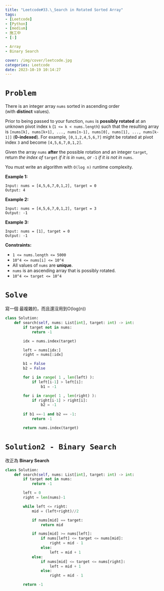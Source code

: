 ```yaml
---
title: "Leetcode#33.\_Search in Rotated Sorted Array"
tags:
- [Leetcode]
- [Python]
- [medium]
- 施工中
- [💡]

- Array
- Binary Search

cover: /img/cover/leetcode.jpg
categories: Leetcode
date: 2023-10-19 10:14:27
---
```


# `Problem`

There is an integer array `nums` sorted in ascending order (with **distinct** values).

Prior to being passed to your function, `nums` is **possibly rotated** at an unknown pivot index `k` (`1 <= k < nums.length`) such that the resulting array is `[nums[k], nums[k+1], ..., nums[n-1], nums[0], nums[1], ..., nums[k-1]]` (**0-indexed**). For example, `[0,1,2,4,5,6,7]` might be rotated at pivot index `3` and become `[4,5,6,7,0,1,2]`.

Given the array `nums` **after** the possible rotation and an integer `target`, return *the index of* `target` *if it is in* `nums`*, or* `-1` *if it is not in* `nums`.

You must write an algorithm with `O(log n)` runtime complexity.

**Example 1:**

```
Input: nums = [4,5,6,7,0,1,2], target = 0
Output: 4

```

**Example 2:**

```
Input: nums = [4,5,6,7,0,1,2], target = 3
Output: -1

```

**Example 3:**

```
Input: nums = [1], target = 0
Output: -1

```

**Constraints:**

- `1 <= nums.length <= 5000`
- `10^4 <= nums[i] <= 10^4`
- All values of `nums` are **unique**.
- `nums` is an ascending array that is possibly rotated.
- `10^4 <= target <= 10^4`

# `Solve`

寫一個 最複雜的，而且還沒用到O(log(n))

```python
class Solution:
    def search(self, nums: List[int], target: int) -> int:
        if target not in nums:
            return -1

        idx = nums.index(target)

        left = nums[idx:]
        right = nums[:idx]

        b1 = False
        b2 = False

        for i in range( 1 , len(left) ):
            if left[i-1] > left[i]:
                b1 = -1

        for i in range( 1 , len(right) ):
            if right[i-1] > right[i]:
                b2 = -1
                
        if b1 ==-1 and b2 == -1:
            return -1

        return nums.index(target)
```

# `Solution2 - Binary Search`

改正為 **Binary Search**

```python
class Solution:
    def search(self, nums: List[int], target: int) -> int:
        if target not in nums:
            return -1

        left = 0
        right = len(nums)-1

        while left <= right:
            mid = (left+right)//2

            if nums[mid] == target:
                return mid

            if nums[mid] >= nums[left]:
                if nums[left] <= target <= nums[mid]:
                    right = mid - 1
                else:
                    left = mid + 1
            else:
                if nums[mid] <= target <= nums[right]:
                    left = mid + 1
                else:
                    right = mid - 1

        return -1
```